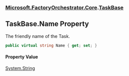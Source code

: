 ### [Microsoft.FactoryOrchestrator.Core](Microsoft_FactoryOrchestrator_Core.md 'Microsoft.FactoryOrchestrator.Core').[TaskBase](TaskBase.md 'Microsoft.FactoryOrchestrator.Core.TaskBase')
## TaskBase.Name Property
The friendly name of the Task.  
```csharp
public virtual string Name { get; set; }
```
#### Property Value
[System.String](https://docs.microsoft.com/en-us/dotnet/api/System.String 'System.String')
